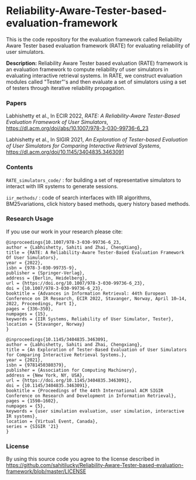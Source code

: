# Reliability-Aware-Tester-based-evaluation-framework

This is the code repository for the evaluation framework called Reliability Aware Tester based evaluation framework (RATE) for evaluating reliability of user simulators.

**Description:** Reliability Aware Tester based evaluation (RATE) framework is an evaluation framework to compute reliability of user simulators in evaluating interactive retrieval systems. In RATE, we construct evaluation modules called "Tester"'s and then evaluate a set of simulators using a set of testers through iterative reliability propagation.


### Papers

Labhishetty et al., In ECIR 2022, _RATE: A Reliability-Aware Tester-Based Evaluation Framework of User Simulators_, https://dl.acm.org/doi/abs/10.1007/978-3-030-99736-6_23

Labhishetty et al., In SIGIR 2021, _An Exploration of Tester-based Evaluation of User Simulators for Comparing Interactive Retrieval Systems_, https://dl.acm.org/doi/10.1145/3404835.3463091


### Contents

`RATE_simulators_code/` : for building a set of representative simulators to interact with IIR systems to generate sessions. 

`iir_methods/` : code of search interfaces with IIR algorithms, BM25variations, click history based methods, query history based methods.


### Research Usage

If you use our work in your research please cite:

```
@inproceedings{10.1007/978-3-030-99736-6_23,
author = {Labhishetty, Sahiti and Zhai, ChengXiang},
title = {RATE: A Reliability-Aware Tester-Based Evaluation Framework Of User Simulators},
year = {2022},
isbn = {978-3-030-99735-9},
publisher = {Springer-Verlag},
address = {Berlin, Heidelberg},
url = {https://doi.org/10.1007/978-3-030-99736-6_23},
doi = {10.1007/978-3-030-99736-6_23},
booktitle = {Advances in Information Retrieval: 44th European Conference on IR Research, ECIR 2022, Stavanger, Norway, April 10–14, 2022, Proceedings, Part I},
pages = {336–350},
numpages = {15},
keywords = {IIR Systems, Reliability of User Simulator, Tester},
location = {Stavanger, Norway}
}

@inproceedings{10.1145/3404835.3463091,
author = {Labhishetty, Sahiti and Zhai, Chengxiang},
title = {An Exploration of Tester-Based Evaluation of User Simulators for Comparing Interactive Retrieval Systems.},
year = {2021},
isbn = {9781450380379},
publisher = {Association for Computing Machinery},
address = {New York, NY, USA},
url = {https://doi.org/10.1145/3404835.3463091},
doi = {10.1145/3404835.3463091},
booktitle = {Proceedings of the 44th International ACM SIGIR Conference on Research and Development in Information Retrieval},
pages = {1598–1602},
numpages = {5},
keywords = {user simulation evaluation, user simulation, interactive IR systems},
location = {Virtual Event, Canada},
series = {SIGIR '21}
}

```

### License

By using this source code you agree to the license described in https://github.com/sahitilucky/Reliability-Aware-Tester-based-evaluation-framework/blob/master/LICENSE




